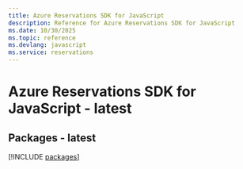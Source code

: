 ```yaml
---
title: Azure Reservations SDK for JavaScript
description: Reference for Azure Reservations SDK for JavaScript
ms.date: 10/30/2025
ms.topic: reference
ms.devlang: javascript
ms.service: reservations
---
```

# Azure Reservations SDK for JavaScript - latest
## Packages - latest
[!INCLUDE [packages](reservations-index.md)]
